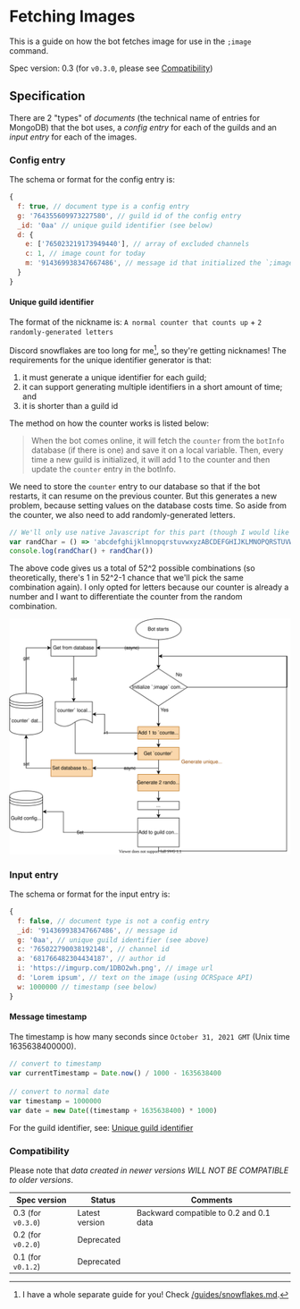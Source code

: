 # Fetching Images
This is a guide on how the bot fetches image for use in the `;image` command.

Spec version: 0.3 (for `v0.3.0`, please see [Compatibility](#compatibility))

## Specification
There are 2 "types" of *documents* (the technical name of entries for MongoDB) that the bot uses, a *config entry* for each of the guilds and an *input entry* for each of the images.

### Config entry
The schema or format for the config entry is:
```js
{
  f: true, // document type is a config entry
  g: '764355609973227580', // guild id of the config entry
  _id: '0aa' // unique guild identifier (see below)
  d: {
    e: ['765023219173949440'], // array of excluded channels
    c: 1, // image count for today
    m: '914369938347667486', // message id that initialized the `;image` command
  }
}
```

#### Unique guild identifier
The format of the nickname is: `A normal counter that counts up` + `2 randomly-generated letters`

Discord snowflakes are too long for me[^1], so they're getting nicknames! The requirements for the unique identifier generator is that:
1. it must generate a unique identifier for each guild;
2. it can support generating multiple identifiers in a short amount of time; and
3. it is shorter than a guild id

The method on how the counter works is listed below:
> When the bot comes online, it will fetch the `counter` from the `botInfo` database (if there is one) and save it on a local variable. Then, every time a new guild is initialized, it will add 1 to the counter and then update the `counter` entry in the botInfo.

We need to store the `counter` entry to our database so that if the bot restarts, it can resume on the previous counter. But this generates a new problem, because setting values on the database costs time. So aside from the counter, we also need to add randomly-generated letters.
```js
// We'll only use native Javascript for this part (though I would like to explore the Crypto API in the future)
var randChar = () => 'abcdefghijklmnopqrstuvwxyzABCDEFGHIJKLMNOPQRSTUVWXYZ'.split('')[Math.floor(Math.random() * 52)]
console.log(randChar() + randChar())
```

The above code gives us a total of 52^2 possible combinations (so theoretically, there's 1 in 52^2-1 chance that we'll pick the same combination again). I only opted for letters because our counter is already a number and I want to differentiate the counter from the random combination.

![A summary of the unique guild id generator](files/unique-guild-id.svg)

### Input entry
The schema or format for the input entry is:
```js
{
  f: false, // document type is not a config entry
  _id: '914369938347667486', // message id
  g: '0aa', // unique guild identifier (see above)
  c: '765022790038192148', // channel id
  a: '681766482304434187', // author id
  i: 'https://imgurp.com/1DBO2wh.png', // image url
  d: 'Lorem ipsum', // text on the image (using OCRSpace API)
  w: 1000000 // timestamp (see below)
}
```

#### Message timestamp
The timestamp is how many seconds since `October 31, 2021 GMT` (Unix time 1635638400000).
```js
// convert to timestamp
var currentTimestamp = Date.now() / 1000 - 1635638400

// convert to normal date
var timestamp = 1000000
var date = new Date((timestamp + 1635638400) * 1000)
```
For the guild identifier, see: [Unique guild identifier](#unique-guild-identifier)

### Compatibility
Please note that *data created in newer versions WILL NOT BE COMPATIBLE to older versions*.

Spec version | Status | Comments
-- | -- | --
0.3 (for `v0.3.0`) | Latest version | Backward compatible to 0.2 and 0.1 data
0.2 (for `v0.2.0`) | Deprecated
0.1 (for `v0.1.2`) | Deprecated

[^1]: I have a whole separate guide for you! Check [/guides/snowflakes.md](./snowflakes.md).